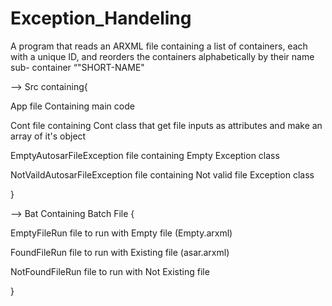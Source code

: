 # Exception_Handeling
A program that reads an ARXML file containing a list of containers, each with a unique ID, and  reorders the containers alphabetically by their name sub- container “"SHORT-NAME"

--> Src containing{

App file Containing main code 

Cont file containing Cont class that get file inputs as attributes and make an array of it's object

EmptyAutosarFileException file containing Empty Exception class 

NotVaildAutosarFileException file containing Not valid file Exception class 

}

--> Bat Containing Batch File {

EmptyFileRun file to run with Empty file (Empty.arxml)

FoundFileRun file to run with Existing file (asar.arxml)

NotFoundFileRun file to run with Not Existing file

}
